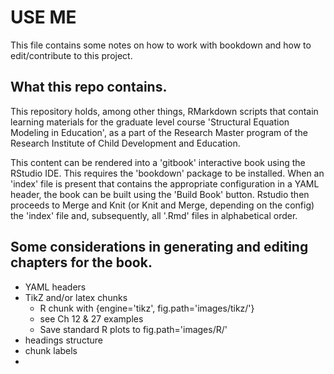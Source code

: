 # USE ME

This file contains some notes on how to work with bookdown and how to edit/contribute to this project.

## What this repo contains.

This repository holds, among other things, RMarkdown scripts that contain learning materials for the graduate level course 'Structural Equation Modeling in Education', 
as a part of the Research Master program of the Research Institute of Child Development and Education.

This content can be rendered into a 'gitbook' interactive book using the RStudio IDE. 
This requires the 'bookdown' package to be installed. 
When an 'index' file is present that contains the appropriate configuration in a YAML header, the book can be built using the 'Build Book' button.
Rstudio then proceeds to Merge and Knit (or Knit and Merge, depending on the config) the 'index' file and, subsequently, all '.Rmd' files in alphabetical order.

## Some considerations in generating and editing chapters for the book.

- YAML headers
- TikZ and/or latex chunks
    - R chunk with {engine='tikz', fig.path='images/tikz/'}
    - see Ch 12 & 27 examples
    - Save standard R plots to fig.path='images/R/'
- headings structure
- chunk labels
- 
